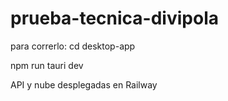 # prueba-tecnica-divipola

para correrlo: cd desktop-app

npm run tauri dev

API y nube desplegadas en Railway

